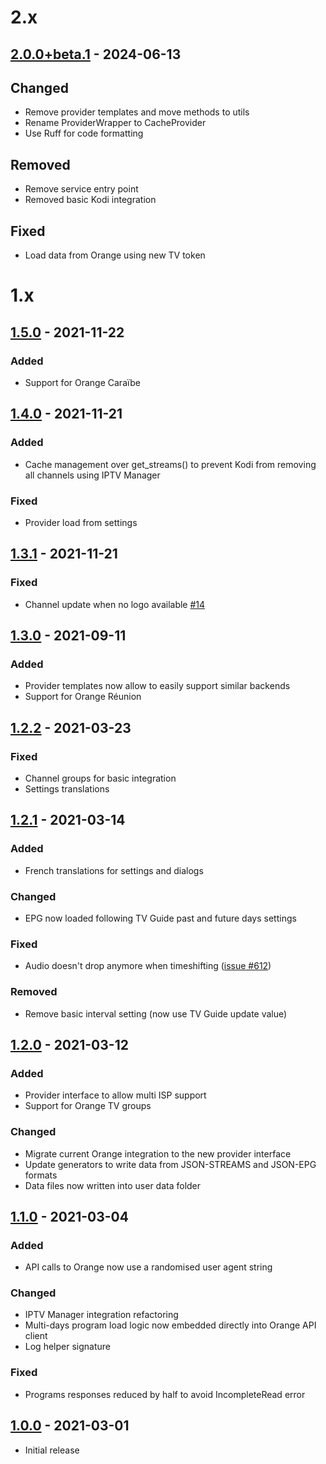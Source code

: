 # 2.x

## [2.0.0+beta.1](https://github.com/BreizhReloaded/plugin.video.orange.fr/releases/tag/v2.0.0+beta.1) - 2024-06-13

## Changed

- Remove provider templates and move methods to utils
- Rename ProviderWrapper to CacheProvider
- Use Ruff for code formatting

## Removed

- Remove service entry point
- Removed basic Kodi integration

## Fixed

- Load data from Orange using new TV token

# 1.x

## [1.5.0](https://github.com/BreizhReloaded/plugin.video.orange.fr/releases/tag/v1.5.0) - 2021-11-22

### Added

- Support for Orange Caraïbe

## [1.4.0](https://github.com/BreizhReloaded/plugin.video.orange.fr/releases/tag/v1.4.0) - 2021-11-21

### Added

- Cache management over get_streams() to prevent Kodi from removing all channels using IPTV Manager

### Fixed

- Provider load from settings

## [1.3.1](https://github.com/BreizhReloaded/plugin.video.orange.fr/releases/tag/v1.3.1) - 2021-11-21

### Fixed

- Channel update when no logo available [#14](https://github.com/BreizhReloaded/plugin.video.orange.fr/issues/14)

## [1.3.0](https://github.com/BreizhReloaded/plugin.video.orange.fr/releases/tag/v1.3.0) - 2021-09-11

### Added

- Provider templates now allow to easily support similar backends
- Support for Orange Réunion

## [1.2.2](https://github.com/BreizhReloaded/plugin.video.orange.fr/releases/tag/v1.2.2) - 2021-03-23

### Fixed

- Channel groups for basic integration
- Settings translations

## [1.2.1](https://github.com/BreizhReloaded/plugin.video.orange.fr/releases/tag/v1.2.1) - 2021-03-14

### Added

- French translations for settings and dialogs

### Changed

- EPG now loaded following TV Guide past and future days settings

### Fixed

- Audio doesn't drop anymore when timeshifting ([issue #612](https://github.com/xbmc/inputstream.adaptive/issues/612))

### Removed

- Remove basic interval setting (now use TV Guide update value)

## [1.2.0](https://github.com/BreizhReloaded/plugin.video.orange.fr/releases/tag/v1.2.0) - 2021-03-12

### Added

- Provider interface to allow multi ISP support
- Support for Orange TV groups

### Changed

- Migrate current Orange integration to the new provider interface
- Update generators to write data from JSON-STREAMS and JSON-EPG formats
- Data files now written into user data folder

## [1.1.0](https://github.com/BreizhReloaded/plugin.video.orange.fr/releases/tag/v1.1.0) - 2021-03-04

### Added

- API calls to Orange now use a randomised user agent string

### Changed

- IPTV Manager integration refactoring
- Multi-days program load logic now embedded directly into Orange API client
- Log helper signature

### Fixed

- Programs responses reduced by half to avoid IncompleteRead error

## [1.0.0](https://github.com/BreizhReloaded/plugin.video.orange.fr/releases/tag/v1.0.0) - 2021-03-01

- Initial release
